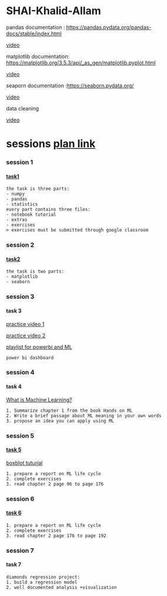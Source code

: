 # SHAI-Khalid-Allam
pandas documentation : https://pandas.pydata.org/pandas-docs/stable/index.html

[video](https://youtu.be/vmEHCJofslg)


matplotlib documentation: https://matplotlib.org/3.5.3/api/_as_gen/matplotlib.pyplot.html

[video](https://youtu.be/3Xc3CA655Y4?si=kYUa9Z0GpFl7jHtx)

seaporn documentation :https://seaborn.pydata.org/

[video](https://www.youtube.com/watch?v=6GUZXDef2U0&ab_channel=DerekBanas)


data cleaning

[video](https://youtu.be/bDhvCp3_lYw?si=8OEfe9wcGU_gMNXz)


# sessions [plan link](https://docs.google.com/spreadsheets/d/1jmvZHkcS7-9FoOF-xPX7zl6HJ46KiXjr/edit?fbclid=IwAR2XWTKyXowlLLSo6cMG89iJDgT0DzAOs8ESKaHo7JjjBH-AkNIoEGro60s#gid=1505153928)

### session 1 
#### [task1](https://drive.google.com/drive/folders/1w8-7gHpb-JuS3_9m6KEMWyvdVehCup8q?fbclid=IwAR2Fv-glJ12SGXRM70PSOIduvbntV5_jJkrBfYQ1QmxTh4Lezcbq8P_3iSM)
    the task is three parts:
    - numpy
    - pandas
    - statistics
    every part contains three files:
    - notebook tutorial
    - extras
    - exercises
    > exercises must be submitted through google classroom


### session 2
#### [task2](https://l.facebook.com/l.php?u=https%3A%2F%2Fdrive.google.com%2Fdrive%2Ffolders%2F1iHuK1n-AKkMtf20GByEx3Jk3QbaOVFAJ%3Fusp%3Dsharing%26fbclid%3DIwAR0vS3fVGwMOUvcsMorSs9WtM1hfaqlvZugnQE7ppS9jWkxpmvcHkx8axr0&h=AT0dVK8V-zKXoZCfyx9X9yQuHHqnXzaS7UaBJNzTOKqrsHyhSgCiDjaGm56Dgcg18-EOOCKhNohkjfn2CCg9GrXa775Gfx7QnITnb3BXwOZytXsA7USSDJe6AHlI&__tn__=-UK-R&c[0]=AT2dmwxXOUmMF8sehwli2bZIa3fkKYRnYM2kJ0MTM6rcjB9KyrSCcZ6wlKjifmizbUmKJAFpWyJF1ib2OVpxCXYb1zYFonsxEPews4cDgopUFdRgqE_WDrblpgOSk_Q9xNcmHu_gmiZI1kOOg8YDQJVaOE017IdxwQsyde-ky87ctHCiXyxx_FaHZjVhJ3PL9ppSxrQA_ifzaRtDnrcoXko)
    the task is two parts:
    - matplotlib
    - seaborn

### session 3
#### task 3
[practice video 1](https://youtu.be/Z2t7l8b1uWU?si=dOiyvKNo3Aw-SU4d)

[practice video 2](https://youtu.be/mYpOSfqgTvY?si=4SzzvKWcNoGqRVvb)

[playlist for powerbi and ML](https://youtube.com/playlist?list=PLi5spBcf0UMXj6bD3S05yixR-2N_UH3_X&si=tduFx2RxSLi1E4mG)

    power bi dashboard
### session 4
#### task 4
[What is Machine Learning?](https://youtu.be/HcqpanDadyQ?si=YNh7XlfSgxd_VtoB)

    1. Summarize chapter 1 from the book Hands on ML
    2. Write a brief passage about ML meaning in your own words
    3. propose an idea you can apply using ML

### session 5
#### [task 5](https://l.facebook.com/l.php?u=https%3A%2F%2Fdrive.google.com%2Fdrive%2Ffolders%2F1BzyutyS6OBsfU9FDyl-e6_nwY3KYSOrD%3Fusp%3Dsharing%26fbclid%3DIwZXh0bgNhZW0CMTAAAR0zeY7Lb8bXukiaUHBGpIUp9tRsEU5zHr0XEe1-3F-p99ZDj7qgHP-JJE8_aem_ATJT5HrCM6CcQVlnn-piZM5dV6luZ9xY_LNxXI3JoXlXthoj-nIyEPxSDtlubPGNmbMI7_RVG-boSfASpuaZBfwy&h=AT0Gn2ddoRwiEPuAlr8-_rDMosMKxNp7MZ-2m62o62hrcnlmtNbE4W0F82da-pBt1UahkHZP8fwpppmzRnAMit4uZLDvRc4ozjlvYi4Eqc9zjmoXrM82zR1njPyR&__tn__=-UK-R&c[0]=AT1wCRYDSvDd_37NYRFnGOXwqgjJcIO9PwDfpN9h9cDc8TjSRyEYRxVb1rKOpLcdlGf8I4wXnm07pFhfnPBJ-sPeAICD7QIja1DetDehb5UDfAIhQQ-2JPqSNiUip0XR-dhNy7enXY1IJ2QDJaXdVuUSw4DnPFlF65kB1u8pqAYBU0BiHh7eaa8CoMuEdz8YwuuUbaHUFOtOAeYocDEaUaaUmWV8rLRMjPtA4cYD9O9trftt) 
[boxblot tuturial](https://youtu.be/INSIyaZUXIY?si=3CZIyAUxYmwpY7ab)

    1. prepare a report on ML life cycle
    2. complete exercises
    3. read chapter 2 page 96 to page 176

### session 6
#### [task 6](https://drive.google.com/drive/folders/1q4_a0O7Q3yH-S9rvhxeSxKJdXDAmvG6k?fbclid=IwZXh0bgNhZW0CMTAAAR3kEOWcgB8x67zy4rL6W8cEC0VTVfY91cdIplmPtVUsQoidogttKOPH4hA_aem_AWpO5aZvCmzHwVdoA1i7mkobhoCgkeQEsUEFHcpWcNJNHnQTsRU6uYeCbZInpG8Mii9C9GlJGTPKljOtNJiRDjcM)
    1. prepare a report on ML life cycle
    2. complete exercises
    3. read chapter 2 page 176 to page 192

### session 7
#### task 7
    diamonds regression project:
    1. build a regression model
    2. well documented analysis +visualization